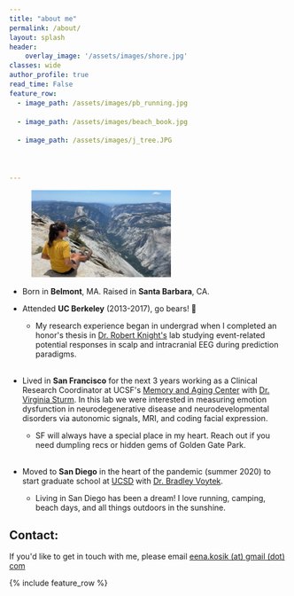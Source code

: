 ```yaml
---
title: "about me"
permalink: /about/
layout: splash
header:
    overlay_image: '/assets/images/shore.jpg'
classes: wide
author_profile: true
read_time: False
feature_row:
  - image_path: /assets/images/pb_running.jpg

  - image_path: /assets/images/beach_book.jpg

  - image_path: /assets/images/j_tree.JPG



---
```

<figure style="width: 50%" class="align-center"> 
  <img src="/assets/images/yosemite_2021.jpg" alt="">
</figure>

- Born in <strong>Belmont</strong>, MA. Raised in <strong>Santa Barbara</strong>, CA.

- Attended <strong>UC Berkeley</strong> (2013-2017), go bears! 🐻 
  - My research experience began in undergrad when I completed an honor's thesis in [Dr. Robert Knight's](https://knightlab.neuro.berkeley.edu/) lab studying event-related potential responses in scalp and intracranial EEG during prediction paradigms.<br /><br />

- Lived in <strong>San Francisco</strong> for the next 3 years working as a Clinical Research Coordinator at UCSF's [Memory and Aging Center](https://memory.ucsf.edu/) with [Dr. Virginia Sturm](https://canlab.ucsf.edu/). In this lab we were interested in measuring emotion dysfunction in neurodegenerative disease and neurodevelopmental disorders via autonomic signals, MRI, and coding facial expression. 
  - SF will always have a special place in my heart. Reach out if you need dumpling recs or hidden gems of Golden Gate Park.<br /><br />

- Moved to <strong>San Diego</strong> in the heart of the pandemic (summer 2020) to start graduate school at [UCSD](https://cogsci.ucsd.edu/graduates/phd-program/index.html) with [Dr. Bradley Voytek](https://cogsci.ucsd.edu/people/faculty/bradley-voytek.html).
  - Living in San Diego has been a dream! I love running, camping, beach days, and all things outdoors in the sunshine.

                            
## Contact:                              
If you'd like to get in touch with me, please email [eena.kosik (at) gmail (dot) com](mailto:eena.kosik@gmail.com)                                      
                    
{% include feature_row %}
